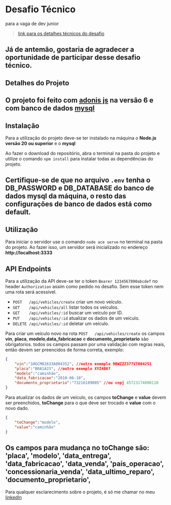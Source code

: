 # Desafio Técnico
para a vaga de dev junior

> [link para os detalhes técnicos do desafio](https://github.com/GrupoRivesa/recrutamento-dev-junior-2025)

Já de antemão, gostaria de agradecer a oportunidade de participar desse desafio técnico.
---

## Detalhes do Projeto
O projeto foi feito com [adonis js](https://docs.adonisjs.com/guides/preface/introduction) na versão 6 e com banco de dados [mysql](https://www.mysql.com)
---

## Instalação
Para a utilização do projeto deve-se ter instalado na máquina o **Node.js versão 20 ou superior** e o **mysql** 

Ao fazer o download do repositório, abra o terminal na pasta do projeto e utilize o comando `npm install` para instalar todas as dependências do projeto.

Certifique-se de que no arquivo `.env` tenha o **DB_PASSWORD** e **DB_DATABASE** do banco de dados mysql da máquina, o resto das configurações de banco de dados está como default.
---

## Utilização
Para iniciar o servidor use o comando `node ace serve` no terminal na pasta do projeto. Ao fazer isso, um servidor será inicializado no endereço **http://localhost:3333**

## API Endpoints
Para a utilização da API deve-se ter o token `Bearer 1234567890abcdef` no header `Authorization` assim como pedido no desafio. Sem esse token nem uma rota será acessível.

- `POST   /api/vehicles/create`  criar um novo veículo.
- `GET    /api/vehicles/all`     listar todos os veículos.
- `GET    /api/vehicles/:id`     buscar um veículo por ID.
- `PUT    /api/vehicles/:id`     atualizar os dados de um veículo.
- `DELETE /api/vehicles/:id`     deletar um veículo.

Para criar um veículo novo na rota `POST   /api/vehicles/create` os campos **vin**, **placa**, **modelo**,**data_fabricacao** e **documento_proprietario** são obrigatorios. todos os campos passam por uma validação com regras reais, então devem ser preencidos de forma correta, exemplo:
```json
{
	"vin":"1HGCM82633A004352", //outro exemplo 9BWZZZ377VT004251
	"placa":"BRA1A23", //outro exemplo XYZ4B67
	"modelo":"caminhão",
	"data_fabricacao":"2010-06-18",
	"documento_proprietario":"73216189005" //ou cnpj 45723174000110
}
```
Para atualizar os dados de um veículo, os campos **toChange** e **value** devem ser preenchidos, **toChange** para o que deve ser trocado e **value** com o novo dado.
```json
{
	"toChange":"modelo",
	"value":"caminhão"
}
```
Os campos para mudança no **toChange** são:
    'placa',
    'modelo',
    'data_entrega',
    'data_fabricacao',
    'data_venda',
    'pais_operacao',
    'concessionaria_venda',
    'data_ultimo_reparo',
    'documento_proprietario',
---

Para qualquer esclarecimento sobre o projeto, é só me chamar no meu [linkedIn](https://www.linkedin.com/in/jonatan-de-oliveira-4452bb209/)